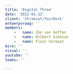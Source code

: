 ```yaml
---
title: 'Digital Three'
date: '2022-01-12'
client: 'Strakzat/YourDesk'
ontwerpvraag: ''
members:
    -   name: Ibo van Geffen
    -   name: Hilbert Simonse
    -   name: Floor	Vermaat
miro: ''
visual: ''
youtube: ''
teams: ''

---
```



 

